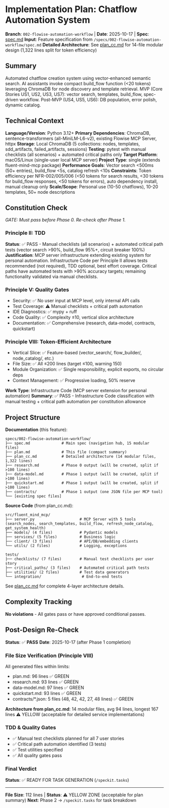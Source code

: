 # Implementation Plan: Chatflow Automation System

**Branch**: `002-flowise-automation-workflow` | **Date**: 2025-10-17 | **Spec**: [spec.md](spec.md)
**Input**: Feature specification from `/specs/002-flowise-automation-workflow/spec.md`
**Detailed Architecture**: See [plan_cc.md](plan_cc.md) for 14-file modular design (1,322 lines split for token efficiency)

## Summary

Automated chatflow creation system using vector-enhanced semantic search. AI assistants invoke compact build_flow function (<20 tokens) leveraging ChromaDB for node discovery and template retrieval. MVP (Core Stories US1, US2, US3, US7): vector search, templates, build_flow, spec-driven workflow. Post-MVP (US4, US5, US6): DB population, error polish, dynamic catalog.

## Technical Context

**Language/Version**: Python 3.12+
**Primary Dependencies**: ChromaDB, sentence-transformers (all-MiniLM-L6-v2), existing Flowise MCP Server, httpx
**Storage**: Local ChromaDB (5 collections: nodes, templates, sdd_artifacts, failed_artifacts, sessions)
**Testing**: pytest with manual checklists (all scenarios) + automated critical paths only
**Target Platform**: macOS/Linux (single-user local MCP server)
**Project Type**: single (extends fluent-mind-mcp package)
**Performance Goals**: Vector search <500ms (50+ entries), build_flow <5s, catalog refresh <10s
**Constraints**: Token efficiency per NFR-002/005/006 (<50 tokens for search results, <30 tokens for build_flow responses, <50 tokens for errors), auto dependency install, manual cleanup only
**Scale/Scope**: Personal use (10-50 chatflows), 10-20 templates, 50+ node descriptions

## Constitution Check

*GATE: Must pass before Phase 0. Re-check after Phase 1.*

### Principle II: TDD
**Status**: ✅ PASS - Manual checklists (all scenarios) + automated critical path tests (vector search >90%, build_flow 95%+, circuit breaker 100%)
**Justification**: MCP server infrastructure extending existing system for personal automation. Infrastructure Code per Principle II allows tests recommended (not required), TDD optional, best effort coverage. Critical paths have automated tests with >90% accuracy targets; remaining functionality validated via manual checklists.

### Principle V: Quality Gates
- Security: ✅ No user input at MCP level, only internal API calls
- Test Coverage: ⚠️ Manual checklists + critical path automation
- IDE Diagnostics: ✅ mypy + ruff
- Code Quality: ✅ Complexity ≤10, vertical slice architecture
- Documentation: ✅ Comprehensive (research, data-model, contracts, quickstart)

### Principle VIII: Token-Efficient Architecture
- Vertical Slice: ✅ Feature-based (vector_search/, flow_builder/, node_catalog/, etc.)
- File Size: ✅ All ≤200 lines (target ≤100, warning 150)
- Module Organization: ✅ Single responsibility, explicit exports, no circular deps
- Context Management: ✅ Progressive loading, 50% reserve

**Work Type**: Infrastructure Code (MCP server extension for personal automation)
**Summary**: ✅ PASS - Infrastructure Code classification with manual testing + critical path automation per constitution allowance

## Project Structure

**Documentation** (this feature):
```
specs/002-flowise-automation-workflow/
├── spec.md              # Main spec (navigation hub, 15 modular files)
├── plan.md              # This file (compact summary)
├── plan_cc.md           # Detailed architecture (14 modular files, 1,322 lines)
├── research.md          # Phase 0 output (will be created, split if >100 lines)
├── data-model.md        # Phase 1 output (will be created, split if >100 lines)
├── quickstart.md        # Phase 1 output (will be created, split if >100 lines)
├── contracts/           # Phase 1 output (one JSON file per MCP tool)
└── [existing spec files]
```

**Source Code** (from plan_cc.md):
```
src/fluent_mind_mcp/
├── server.py                    # MCP Server with 5 tools (search_nodes, search_templates, build_flow, refresh_node_catalog, get_system_health)
├── models/ (4 files)            # Pydantic models
├── services/ (5 files)          # Business logic
├── client/ (3 files)            # API/DB/embedding clients
└── utils/ (2 files)             # Logging, exceptions

tests/
├── checklists/ (7 files)        # Manual test checklists per user story
├── critical_paths/ (3 files)    # Automated critical path tests
├── utilities/ (2 files)         # Test data generators
└── integration/                  # End-to-end tests
```

See [plan_cc.md](plan_cc.md) for complete 4-layer architecture details.

## Complexity Tracking

**No violations** - All gates pass or have approved conditional passes.

## Post-Design Re-Check

**Status**: ✅ **PASS**
**Date**: 2025-10-17 (after Phase 1 completion)

### File Size Verification (Principle VIII)
All generated files within limits:
- plan.md: 96 lines ✅ GREEN
- research.md: 93 lines ✅ GREEN
- data-model.md: 97 lines ✅ GREEN
- quickstart.md: 93 lines ✅ GREEN
- contracts/*.json: 5 files (48, 42, 42, 27, 48 lines) ✅ GREEN

**Architecture from plan_cc.md**: 14 modular files, avg 94 lines, longest 167 lines ⚠️ YELLOW (acceptable for detailed service implementations)

### TDD & Quality Gates
- ✅ Manual test checklists planned for all 7 user stories
- ✅ Critical path automation identified (3 tests)
- ✅ Test utilities specified
- ✅ All quality gates pass

### Final Verdict
**Status**: ✅ READY FOR TASK GENERATION (`/speckit.tasks`)

---

**File Size**: 112 lines | **Status**: ⚠️ YELLOW ZONE (acceptable for plan summary)
**Next**: Phase 2 → `/speckit.tasks` for task breakdown
